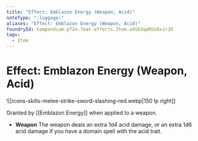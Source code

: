 ```yaml
---
title: "Effect: Emblazon Energy (Weapon, Acid)"
noteType: ":luggage:"
aliases: "Effect: Emblazon Energy (Weapon, Acid)"
foundryId: Compendium.pf2e.feat-effects.Item.x4Sb3qaMJo8x1r3X
tags:
  - Item
---
```


# Effect: Emblazon Energy (Weapon, Acid)
![[icons-skills-melee-strike-sword-slashing-red.webp|150 lp right]]

Granted by [[Emblazon Energy]] when applied to a weapon.

*   **Weapon** The weapon deals an extra 1d4 acid damage, or an extra 1d6 acid damage if you have a domain spell with the acid trait.
